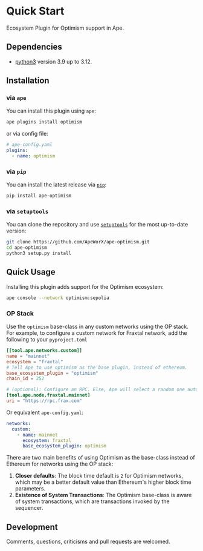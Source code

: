 # Quick Start

Ecosystem Plugin for Optimism support in Ape.

## Dependencies

- [python3](https://www.python.org/downloads) version 3.9 up to 3.12.

## Installation

### via `ape`

You can install this plugin using `ape`:

```bash
ape plugins install optimism
```

or via config file:

```yaml
# ape-config.yaml
plugins:
  - name: optimism
```

### via `pip`

You can install the latest release via [`pip`](https://pypi.org/project/pip/):

```bash
pip install ape-optimism
```

### via `setuptools`

You can clone the repository and use [`setuptools`](https://github.com/pypa/setuptools) for the most up-to-date version:

```bash
git clone https://github.com/ApeWorX/ape-optimism.git
cd ape-optimism
python3 setup.py install
```

## Quick Usage

Installing this plugin adds support for the Optimism ecosystem:

```bash
ape console --network optimism:sepolia
```

### OP Stack

Use the `optimism` base-class in any custom networks using the OP stack.
For example, to configure a custom network for Fraxtal network, add the following to your `pyproject.toml`

```toml
[[tool.ape.networks.custom]]
name = "mainnet"
ecosystem = "fraxtal"
# Tell Ape to use optimism as the base plugin, instead of ethereum.
base_ecosystem_plugin = "optimism"
chain_id = 252

# (optional): Configure an RPC. Else, Ape will select a random one automatically.
[tool.ape.node.fraxtal.mainnet]
uri = "https://rpc.frax.com"
```

Or equivalent `ape-config.yaml`:

```yaml
networks:
  custom:
    - name: mainnet
      ecosystem: fraxtal
      base_ecosystem_plugin: optimism
```

There are two main benefits of using Optimism as the base-class instead of Ethereum for networks using the OP stack:

1. **Closer defaults**: The block time default is `2` for Optimism networks, which may be a better default value than Ethereum's higher block time parameters.
2. **Existence of System Transactions**: The Optimism base-class is aware of system transactions, which are transactions invoked by the sequencer.

## Development

Comments, questions, criticisms and pull requests are welcomed.
